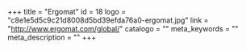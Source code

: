 +++
title = "Ergomat"
id = 18
logo = "c8e1e5d5c9c21d8008d5bd39efda76a0-ergomat.jpg"
link = "http://www.ergomat.com/global/"
catalogo = ""
meta_keywords = ""
meta_description = ""
+++
